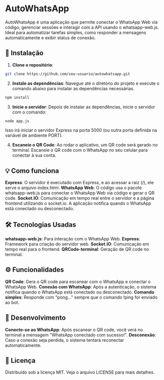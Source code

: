 # AutoWhatsApp
AutoWhatsApp é uma aplicação que permite conectar o WhatsApp Web via código, gerenciar sessões e interagir com a API usando o whatsapp-web.js. Ideal para automatizar tarefas simples, como responder a mensagens automaticamente e exibir status de conexão.

## 🚀 Instalação
1. **Clone o repositório**:
```bash
git clone https://github.com/seu-usuario/autowhatsapp.git
```
2. **Instale as dependências**: Navegue até o diretório do projeto e execute o comando abaixo para instalar as dependências necessárias.
```bash
npm install
```
3. **Inicie o servidor**: Depois de instalar as dependências, inicie o servidor com o comando:
```bash
node app.js

```
Isso irá iniciar o servidor Express na porta 5000 (ou outra porta definida na variável de ambiente PORT).

4. **Escaneie o QR Code**: Ao rodar o aplicativo, um QR code será gerado no terminal. Escaneie o QR code com o WhatsApp no seu celular para conectar à sua conta.

## 💡 Como funciona
**Express**: O servidor é executado com Express, e ao acessar a raiz (/), ele serve o arquivo index.html.
**WhatsApp Web**: O código usa o pacote whatsapp-web.js para conectar o WhatsApp Web via código e gerar o QR code.
**Socket.IO**: Comunicação em tempo real entre o servidor e a página frontend utilizando o socket.io. A aplicação notifica quando o WhatsApp está conectado ou desconectado.
## 🛠️ Tecnologias Usadas
**whatsapp-web.js**: Para interação com o WhatsApp Web.
**Express**: Framework para criação do servidor web.
**Socket.IO**: Comunicação em tempo real para o frontend.
**QRCode-terminal**: Geração de QR code no terminal.
## ⚙️ Funcionalidades
**QR Code**: Gera o QR code para escanear com o WhatsApp e conectar o WhatsApp Web.
**Conexão com WhatsApp**: Após a autenticação, o sistema notifica quando o WhatsApp está conectado ou desconectado.
**Comando simples**: Responde com "pong..." sempre que o comando !ping for enviado ao bot.
## 🔧 Desenvolvimento
**Conecte-se ao WhatsApp**: Após escanear o QR code, você verá no terminal a mensagem "WhatsApp conectado com sucesso!".
**Desconexão**: Caso a conexão seja perdida, o sistema tentará reconectar automaticamente.
## 📝 Licença
Distribuído sob a licença MIT. Veja o arquivo LICENSE para mais detalhes.
